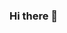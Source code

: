 ### Hi there 👋

<!--
**EdgarDev18/EdgarDev18** is a ✨ _special_ ✨ repository because its `README.md` (this file) appears on your GitHub profile.

Here are some ideas to get you started:

- 🔭 I’m currently working at Unosquare.
- 🌱 I’m currently learning Spring, AWS.
- 👯 I’m looking to collaborate with amazing and very talented people!
- ⚡ Fun fact: I´m a NFL fan! Go Colts! 🏈
-->
